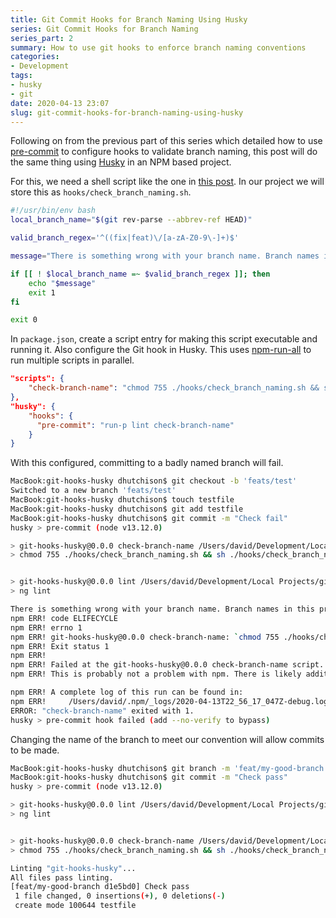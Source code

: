 ```yaml
---
title: Git Commit Hooks for Branch Naming Using Husky
series: Git Commit Hooks for Branch Naming
series_part: 2
summary: How to use git hooks to enforce branch naming conventions
categories:
- Development
tags:
- husky
- git
date: 2020-04-13 23:07
slug: git-commit-hooks-for-branch-naming-using-husky
---
```

Following on from the previous part of this series which detailed how to use [pre-commit][precommit] to configure hooks to validate branch naming, this post will do the same thing using [Husky][husky] in an NPM based project. 

<!--more-->

For this, we need a shell script like the one in [this post][branch_naming_shell_post]. In our project we will store this as `hooks/check_branch_naming.sh`.

~~~ bash
#!/usr/bin/env bash
local_branch_name="$(git rev-parse --abbrev-ref HEAD)"

valid_branch_regex='^((fix|feat)\/[a-zA-Z0-9\-]+)$'

message="There is something wrong with your branch name. Branch names in this project must adhere to this contract: $valid_branch_regex. Your commit will be rejected. You should rename your branch to a valid name and try again."

if [[ ! $local_branch_name =~ $valid_branch_regex ]]; then
    echo "$message"
    exit 1
fi

exit 0
~~~


In `package.json`, create a script entry for making this script executable and running it. Also configure the Git hook in Husky. This uses [npm-run-all][npm-run-all] to run multiple scripts in parallel. 

~~~ json
"scripts": {
    "check-branch-name": "chmod 755 ./hooks/check_branch_naming.sh && sh ./hooks/check_branch_naming.sh"
},
"husky": {
    "hooks": {
      "pre-commit": "run-p lint check-branch-name"
    }
}
~~~

With this configured, committing to a badly named branch will fail.


~~~ bash
MacBook:git-hooks-husky dhutchison$ git checkout -b 'feats/test'
Switched to a new branch 'feats/test'
MacBook:git-hooks-husky dhutchison$ touch testfile
MacBook:git-hooks-husky dhutchison$ git add testfile 
MacBook:git-hooks-husky dhutchison$ git commit -m "Check fail"
husky > pre-commit (node v13.12.0)

> git-hooks-husky@0.0.0 check-branch-name /Users/david/Development/Local Projects/git-hooks-husky
> chmod 755 ./hooks/check_branch_naming.sh && sh ./hooks/check_branch_naming.sh


> git-hooks-husky@0.0.0 lint /Users/david/Development/Local Projects/git-hooks-husky
> ng lint

There is something wrong with your branch name. Branch names in this project must adhere to this contract: ^((fix|feat)\/[a-zA-Z0-9\-]+)$. Your commit will be rejected. You should rename your branch to a valid name and try again.
npm ERR! code ELIFECYCLE
npm ERR! errno 1
npm ERR! git-hooks-husky@0.0.0 check-branch-name: `chmod 755 ./hooks/check_branch_naming.sh && sh ./hooks/check_branch_naming.sh`
npm ERR! Exit status 1
npm ERR! 
npm ERR! Failed at the git-hooks-husky@0.0.0 check-branch-name script.
npm ERR! This is probably not a problem with npm. There is likely additional logging output above.

npm ERR! A complete log of this run can be found in:
npm ERR!     /Users/david/.npm/_logs/2020-04-13T22_56_17_047Z-debug.log
ERROR: "check-branch-name" exited with 1.
husky > pre-commit hook failed (add --no-verify to bypass)
~~~

Changing the name of the branch to meet our convention will allow commits to be made. 

~~~ bash
MacBook:git-hooks-husky dhutchison$ git branch -m 'feat/my-good-branch'
MacBook:git-hooks-husky dhutchison$ git commit -m "Check pass"
husky > pre-commit (node v13.12.0)

> git-hooks-husky@0.0.0 lint /Users/david/Development/Local Projects/git-hooks-husky
> ng lint


> git-hooks-husky@0.0.0 check-branch-name /Users/david/Development/Local Projects/git-hooks-husky
> chmod 755 ./hooks/check_branch_naming.sh && sh ./hooks/check_branch_naming.sh

Linting "git-hooks-husky"...
All files pass linting.
[feat/my-good-branch d1e5bd0] Check pass
 1 file changed, 0 insertions(+), 0 deletions(-)
 create mode 100644 testfile
~~~


[branch_naming_shell_post]: https://itnext.io/using-git-hooks-to-enforce-branch-naming-policy-ffd81fa01e5e "Using Git hooks to enforce branch naming policy - ITNEXT"
[husky]: https://github.com/typicode/husky "typicode/husky: Git hooks made easy!"
[precommit]: https://pre-commit.com "pre-commit"
[npm-run-all]: https://www.npmjs.com/package/npm-run-all "npm-run-all  -  npm"
